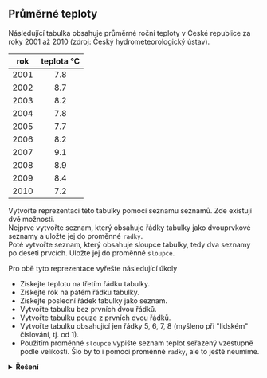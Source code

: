 ## Průměrné teploty

Následující tabulka obsahuje průměrné roční teploty v České republice za roky 2001 až 2010 (zdroj: Český
hydrometeorologický ústav).

| rok  | teplota °C  |
|------|:-----------:|
| 2001 |     7.8     |
| 2002 |     8.7     |
| 2003 |     8.2     |
| 2004 |     7.8     |
| 2005 |     7.7     |
| 2006 |     8.2     |
| 2007 |     9.1     |
| 2008 |     8.9     |
| 2009 |     8.4     |
| 2010 |     7.2     |

Vytvořte reprezentaci této tabulky pomocí seznamu seznamů. Zde existují dvě možnosti.  
Nejprve vytvořte seznam, který obsahuje řádky tabulky jako dvouprvkové seznamy a uložte jej do proměnné `radky`.  
Poté vytvořte seznam, který obsahuje sloupce tabulky, tedy dva seznamy po deseti prvcích. Uložte jej do
proměnné `sloupce`.

Pro obě tyto reprezentace vyřešte následující úkoly

- Získejte teplotu na třetím řádku tabulky.
- Získejte rok na pátém řádku tabulky.
- Získejte poslední řádek tabulky jako seznam.
- Vytvořte tabulku bez prvních dvou řádků.
- Vytvořte tabulku pouze z prvních dvou řádků.
- Vytvořte tabulku obsahující jen řádky 5, 6, 7, 8 (myšleno při "lidském" číslování, tj. od 1).
- Použitím proměnné `sloupce` vypište seznam teplot seřazený vzestupně podle velikosti. Šlo by to i pomocí
  proměnné `radky`, ale to ještě neumíme.

<details>
<summary><b>Řešení</b></summary>


```python
radky = [
    [2001, 7.8],
    [2002, 8.7],
    [2003, 8.2],
    [2004, 7.8],
    [2005, 7.7],
    [2006, 8.2],
    [2007, 9.1],
    [2008, 8.9],
    [2009, 8.4],
    [2010, 7.2],
]

# Získejte teplotu na třetím řádku tabulky.
radky[2][1]

# Získejte rok na pátém řádku tabulky.
radky[4][0]

# Získejte poslední řádek tabulky jako seznam.
radky[-1]

# Vytvořte tabulku bez prvních dvou řádků.
radky[2:]

# Vytvořte tabulku pouze z prvních dvou řádků.
radky[:2]

# Vytvořte tabulku obsahující jen řádky 5, 6, 7, 8 (myšleno při "lidském" číslování, tj. od 1).
radky[4:8]

sloupce = [
    [2001, 2002, 2003, 2004, 2005, 2006, 2007, 2008, 2009, 2010],
    [7.8, 8.7, 8.2, 7.8, 7.7, 8.2, 9.1, 8.9, 8.4, 7.2],
]

# Použitím proměnné sloupce vypište seznam teplot seřazený vzestupně podle velikosti.
print(sorted(sloupce[1]))
```

</details>
